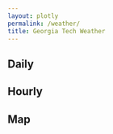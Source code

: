 ```yaml
---
layout: plotly
permalink: /weather/
title: Georgia Tech Weather
---
```


## Daily

<script type='text/javascript' src='https://darksky.net/widget/default/33.776,-84.3988/us12/en.js?width=100%&height=350&title=Georgia Tech&textColor=333333&bgColor=transparent&transparency=true&skyColor=undefined&fontFamily=Default&customFont=&units=us&htColor=333333&ltColor=878787&displaySum=yes&displayHeader=yes'></script>

## Hourly

<script type='text/javascript' src='https://darksky.net/widget/graph-bar/33.776,-84.3988/us12/en.js?width=100%&height=350&title=Full Forecast&textColor=333333&bgColor=transparent&transparency=true&skyColor=undefined&fontFamily=Default&customFont=&units=us&timeColor=333333&tempColor=333333&currentDetailsOption=true'></script>

<script type='text/javascript' src='https://darksky.net/widget/graph/33.776,-84.3988/us12/en.js?width=100%&height=350&title=Full Forecast&textColor=333333&bgColor=transparent&transparency=true&fontFamily=Default&customFont=&units=us&graph=temperature_graph&timeColor=333333&tempColor=333333&lineColor=333333&markerColor=333333'></script>

<script type='text/javascript' src='https://darksky.net/widget/graph/33.776,-84.3988/us12/en.js?width=100%&height=350&title=Full Forecast&textColor=333333&bgColor=transparent&transparency=true&fontFamily=Default&customFont=&units=us&graph=precip_graph&timeColor=333333&tempColor=333333&lineColor=333333&markerColor=333333'></script>

## Map
<script src='https://darksky.net/map-embed/@temperature,33.776,-84.3988,8.js?embed=true&timeControl=true&fieldControl=true&defaultField=temperature&defaultUnits=_f'></script>

<script>
  TESTER = document.getElementById('tester');

  Plotly.plot( TESTER, [{
      x: [1, 2, 3, 4, 5],
      y: [1, 2, 4, 8, 16] }], { 
      margin: { t: 0 } }, {showSendToCloud:true} );

  /* Current Plotly.js version */
  console.log( Plotly.BUILD );
</script>
